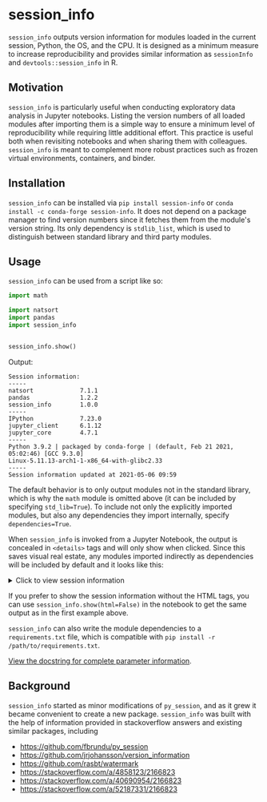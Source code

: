 # session_info

`session_info` outputs version information for modules loaded in the current session,
Python, the OS, and the CPU. It is designed as a minimum measure to increase
reproducibility and provides similar information as `sessionInfo` and
`devtools::session_info` in R.

## Motivation

`session_info` is particularly useful when conducting exploratory data analysis in
Jupyter notebooks. Listing the version numbers of all loaded modules after
importing them is a simple way to ensure a minimum level of reproducibility
while requiring little additional effort. This practice is useful both when
revisiting notebooks and when sharing them with colleagues. `session_info` is meant to
complement more robust practices such as frozen virtual environments,
containers, and binder.

## Installation

`session_info` can be installed via `pip install session-info` or `conda install -c conda-forge session-info`.
It does not depend on a package manager to find version numbers
since it fetches them from the module's version string.
Its only dependency is `stdlib_list`, which is used to distinguish
between standard library and third party modules.

## Usage

`session_info` can be used from a script like so:

```python
import math

import natsort
import pandas
import session_info


session_info.show()
```


Output:

```
Session information:
-----
natsort             7.1.1
pandas              1.2.2
session_info        1.0.0
-----
IPython             7.23.0
jupyter_client      6.1.12
jupyter_core        4.7.1
-----
Python 3.9.2 | packaged by conda-forge | (default, Feb 21 2021, 05:02:46) [GCC 9.3.0]
Linux-5.11.13-arch1-1-x86_64-with-glibc2.33
-----
Session information updated at 2021-05-06 09:59
```

The default behavior is to only output modules not in the standard library,
which is why the `math` module is omitted above (it can be included by
specifying `std_lib=True`). To include not only the explicitly imported
modules, but also any dependencies they import internally, specify `dependencies=True`.

When `session_info` is invoked from a Jupyter Notebook,
the output is concealed in `<details>` tags
and will only show when clicked.
Since this saves visual real estate,
any modules imported indirectly as dependencies
will be included by default
and it looks like this:

<details>
<summary>Click to view session information</summary>
<pre>
-----
natsort             7.1.1
pandas              1.2.2
session_info        1.0.0
-----
</pre>
<details>
<summary>Click to view modules imported as dependencies</summary>
<pre>
backcall            0.2.0
cython_runtime      NA
dateutil            2.8.1
decorator           5.0.7
ipykernel           5.5.3
ipython_genutils    0.2.0
jedi                0.18.0
numpy               1.20.2
parso               0.8.2
pexpect             4.8.0
pickleshare         0.7.5
prompt_toolkit      3.0.18
ptyprocess          0.7.0
pygments            2.8.1
pytz                2021.1
six                 1.15.0
storemagic          NA
tornado             6.1
traitlets           5.0.5
wcwidth             0.2.5
zmq                 22.0.3
</pre>
</details>
<pre>
-----
IPython             7.23.0
jupyter_client      6.1.12
jupyter_core        4.7.1
-----
Python 3.9.2 | packaged by conda-forge | (default, Feb 21 2021, 05:02:46) [GCC 9.3.0]
Linux-5.11.13-arch1-1-x86_64-with-glibc2.33
-----
Session information updated at 2021-05-06 09:59
</pre>
</details>

If you prefer to show the session information without the HTML tags,
you can use `session_info.show(html=False)` in the notebook
to get the same output as in the first example above.

`session_info` can also write the module dependencies
to a `requirements.txt` file,
which is compatible with `pip install -r /path/to/requirements.txt`.

[View the docstring for complete parameter information](https://gitlab.com/joelostblom/session_info/-/blob/master/session_info/main.py#L94-141).

## Background

`session_info` started as minor modifications of `py_session`, and as it grew it
became convenient to create a new package. `session_info` was built with the help of
information provided in stackoverflow answers and existing similar packages,
including

- https://github.com/fbrundu/py_session
- https://github.com/jrjohansson/version_information
- https://github.com/rasbt/watermark
- https://stackoverflow.com/a/4858123/2166823
- https://stackoverflow.com/a/40690954/2166823
- https://stackoverflow.com/a/52187331/2166823
